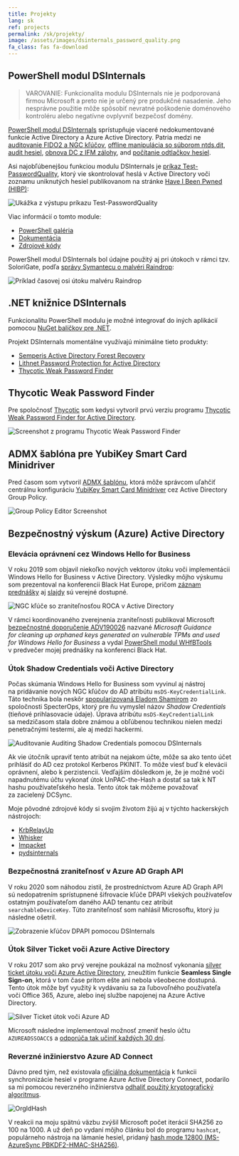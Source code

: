 ```yaml
---
title: Projekty
lang: sk
ref: projects
permalink: /sk/projekty/
image: /assets/images/dsinternals_password_quality.png
fa_class: fas fa-download
---
```


## PowerShell modul DSInternals

> VAROVANIE: Funkcionalita modulu DSInternals nie je&nbsp;podporovaná firmou Microsoft a&nbsp;preto nie je&nbsp;určený pre&nbsp;produkčné nasadenie. Jeho nesprávne použitie môže spôsobiť nevratné poškodenie doménového kontroléru alebo negatívne ovplyvniť bezpečosť domény.

[PowerShell modul DSInternals](https://www.powershellgallery.com/packages/DSInternals) sprístupňuje viaceré nedokumentované funkcie Active Directory a&nbsp;Azure Active Directory. Patria medzi ne [auditovanie FIDO2 a&nbsp;NGC kľúčov](https://github.com/MichaelGrafnetter/DSInternals/blob/master/Documentation/PowerShell/Get-AzureADUserEx.md#get-azureaduserex), [offline manipulácia so&nbsp;súborom ntds.dit](https://github.com/MichaelGrafnetter/DSInternals/tree/master/Documentation/PowerShell#cmdlets-for-offline-active-directory-operations), [audit hesiel](https://github.com/MichaelGrafnetter/DSInternals/blob/master/Documentation/PowerShell/Test-PasswordQuality.md#test-passwordquality), [obnova DC z&nbsp;IFM zálohy](https://github.com/MichaelGrafnetter/DSInternals/blob/master/Documentation/PowerShell/New-ADDBRestoreFromMediaScript.md#new-addbrestorefrommediascript), and&nbsp;[počítanie odtlačkov hesiel](https://github.com/MichaelGrafnetter/DSInternals/tree/master/Documentation/PowerShell#cmdlets-for-password-hash-calculation).

Asi najobľúbenejšou funkciou modulu DSInternals je&nbsp;[príkaz Test-PasswordQuality](https://github.com/MichaelGrafnetter/DSInternals/blob/master/Documentation/PowerShell/Test-PasswordQuality.md#test-passwordquality), ktorý&nbsp;vie skontrolovať heslá v&nbsp;Active Directory voči zoznamu uniknutých hesiel publikovanom na&nbsp;stránke [Have I&nbsp;Been Pwned (HIBP)](https://haveibeenpwned.com/):

![Ukážka z&nbsp;výstupu príkazu Test-PasswordQuality](/assets/images/dsinternals_password_quality.png)

Viac informácií o&nbsp;tomto module:
- [PowerShell galéria](https://www.powershellgallery.com/packages/DSInternals)
- [Dokumentácia](https://github.com/MichaelGrafnetter/DSInternals/blob/master/Documentation/PowerShell/Readme.md)
- [Zdrojové kódy](https://github.com/MichaelGrafnetter/DSInternals)

PowerShell modul DSInternals bol údajne použitý aj&nbsp;pri útokoch v&nbsp;rámci tzv. SoloriGate, podľa [správy Symantecu o&nbsp;malvéri Raindrop](https://symantec-enterprise-blogs.security.com/blogs/threat-intelligence/solarwinds-raindrop-malware):

![Príklad časovej osi útoku malvéru Raindrop](/assets/images/solorigate.webp)

## .NET knižnice DSInternals

Funkcionalitu PowerShell modulu je&nbsp;možné integrovať do&nbsp;iných aplikácií pomocou 
[NuGet balíčkov pre&nbsp;.NET](https://www.nuget.org/profiles/DSInternals).

Projekt DSInternals momentálne využívajú minimálne tieto produkty:
- [Semperis Active Directory Forest Recovery](https://www.semperis.com/adf-recovery/)
- [Lithnet Password Protection for&nbsp;Active Directory](https://github.com/lithnet/ad-password-protection)
- [Thycotic Weak Password Finder](https://thycotic.com/solutions/free-it-tools/weak-password-finder/)

## Thycotic Weak Password Finder

Pre spoločnosť [Thycotic](https://thycotic.com/) som kedysi vytvoril prvú verziu programu [Thycotic Weak Password Finder for&nbsp;Active Directory](https://thycotic.com/solutions/free-it-tools/weak-password-finder/).

![Screenshot z&nbsp;programu Thycotic Weak Password Finder](/assets/images/thycotic_report1.png)

## ADMX šablóna pre&nbsp;YubiKey Smart Card Minidriver

Pred časom som vytvoril [ADMX šablónu](https://github.com/MichaelGrafnetter/yubikey-minidriver-admx), ktorá môže správcom uľahčiť centrálnu konfiguráciu [YubiKey Smart Card Minidriver](https://www.yubico.com/products/services-software/download/smart-card-drivers-tools/) cez&nbsp;Active Directory Group Policy.

![Group Policy Editor Screenshot](/assets/images/yubikey-admx.png)

## Bezpečnostný výskum (Azure) Active Directory

### Elevácia oprávnení cez&nbsp;Windows Hello for&nbsp;Business

V roku 2019 som objavil niekoľko nových vektorov útoku voči&nbsp;implementácii Windows Hello for&nbsp;Business v&nbsp;Active Directory. Výsledky môjho výskumu som prezentoval na&nbsp;konferencii Black Hat Europe, pričom [záznam prednášky](/sk/video-prednaska-black-hat-europe-2019/) aj&nbsp;[slajdy](/sk/slajdy-black-hat-europe-2019/) sú&nbsp;verejné dostupné.

![NGC kľúče so&nbsp;zraniteľnosťou ROCA v&nbsp;Active Directory](/assets/images/roca.png)

V rámci koordinovaného zverejnenia zraniteľnosti publikoval Microsoft
[bezpečnostné doporučenie ADV190026](https://msrc.microsoft.com/update-guide/en-US/vulnerability/ADV190026) nazvané *Microsoft Guidance for&nbsp;cleaning up orphaned keys generated on vulnerable TPMs and&nbsp;used for&nbsp;Windows Hello for&nbsp;Business* a&nbsp;vydal [PowerShell modul WHfBTools](https://support.microsoft.com/en-us/topic/using-whfbtools-powershell-module-for-cleaning-up-orphaned-windows-hello-for-business-keys-779d1f3f-bb2d-c495-0f6b-9aeb940eeafb) v&nbsp;predvečer mojej prednášky na&nbsp;konferenci Black Hat.

### Útok Shadow Credentials voči Active Directory

Počas skúmania Windows Hello for&nbsp;Business som vyvinul aj&nbsp;nástroj na&nbsp;pridávanie nových NGC kľúčov do&nbsp;AD atribútu `msDS-KeyCredentialLink`. Táto technika bola neskôr [spopularizovaná Eladom Shamirom](https://posts.specterops.io/shadow-credentials-abusing-key-trust-account-mapping-for-takeover-8ee1a53566ab) zo spoločnosti SpecterOps, ktorý pre&nbsp;ňu vymyslel názov *Shadow Credentials* (tieňové prihlasovacie údaje). Úprava atribútu `msDS-KeyCredentialLink` sa&nbsp;medzičasom stala dobre známou a&nbsp;obľúbenou technikou nielen medzi penetračnými testermi, ale&nbsp;aj&nbsp;medzi hackermi.

![Auditovanie Auditing Shadow Credentials pomocou DSInternals](/assets/images/ngc_audit.png)

Ak vie útočník upraviť tento atribút na&nbsp;nejakom účte, môže sa&nbsp;ako tento účet prihlásiť do&nbsp;AD cez&nbsp;protokol Kerberos PKINIT. To&nbsp;môže viesť buď k&nbsp;elevácii oprávnení, alebo k&nbsp;perzistencii. Vedľajším dôsledkom je, že&nbsp;je&nbsp;možné voči napadnutému účtu vykonať útok UnPAC-the-Hash a&nbsp;dostať sa&nbsp;tak k&nbsp;NT hashu používateľského hesla. Tento útok tak môžeme považovať za&nbsp;zacielený DCSync.

Moje pôvodné zdrojové kódy si&nbsp;svojim životom žijú aj&nbsp;v&nbsp;týchto hackerských nástrojoch:
- [KrbRelayUp](https://github.com/Dec0ne/KrbRelayUp)
- [Whisker](https://github.com/eladshamir/Whisker)
- [Impacket](https://github.com/SecureAuthCorp/impacket)
- [pydsinternals](https://github.com/p0dalirius/pydsinternals)

### Bezpečnostná zraniteľnosť v&nbsp;Azure AD Graph API

V roku 2020 som náhodou zistil, že&nbsp;prostredníctvom Azure AD Graph API sú&nbsp;nedopatrením sprístupnené šifrovacie kľúče DPAPI všekých používateľov ostatným používateľom daného AAD tenantu cez&nbsp;atribút `searchableDeviceKey`. Túto zraniteľnosť som nahlásil Microsoftu, ktorý ju následne ošetril.

![Zobrazenie kľúčov DPAPI pomocou DSInternals](/assets/images/aad_dpapi.png)

### Útok Silver Ticket voči Azure Active Directory

V roku 2017 som ako prvý verejne poukázal na&nbsp;možnosť vykonania [silver ticket útoku voči Azure Active Directory](/en/impersonating-office-365-users-mimikatz/), zneužitím funkcie **Seamless Single Sign-on**, ktorá v&nbsp;tom čase pritom ešte ani nebola všeobecne dostupná. Tento útok môže byť využitý k&nbsp;vydávaniu sa&nbsp;za&nbsp;ľubovoľného používateľa voči Office 365, Azure, alebo inej službe napojenej na&nbsp;Azure Active Directory.

![Silver Ticket útok voči Azure AD](/assets/images/aad_sso3.png)

Microsoft následne implementoval možnosť zmeniť heslo účtu `AZUREADSSOACC$` a&nbsp;[odporúča tak učiniť každých 30 dní](https://learn.microsoft.com/en-us/azure/active-directory/hybrid/how-to-connect-sso-faq#how-can-i-roll-over-the-kerberos-decryption-key-of-the--azureadsso--computer-account-).

### Reverzné inžinierstvo Azure AD Connect

Dávno pred tým, než existovala [oficiálna dokumentácia](https://learn.microsoft.com/en-us/azure/active-directory/hybrid/how-to-connect-password-hash-synchronization#detailed-description-of-how-password-hash-synchronization-works) k&nbsp;funkcii synchronizácie hesiel v&nbsp;programe Azure Active Directory Connect, podarilo sa&nbsp;mi pomocou reverzného inžinierstva [odhaliť použitý kryptografický algoritmus](/en/how-azure-active-directory-connect-syncs-passwords/).

![OrgIdHash](/assets/images/ps_orgidhash.png)

V reakcii na&nbsp;moju spätnú väzbu zvýšil Microsoft počet iterácií SHA256 zo 100 na&nbsp;1000. A&nbsp;už&nbsp;deň po vydaní môjho článku bol do&nbsp;programu `hashcat`, populárneho nástroja na&nbsp;lámanie hesiel, pridaný [hash mode 12800 (MS-AzureSync PBKDF2-HMAC-SHA256)](https://hashcat.net/wiki/doku.php?id=example_hashes).
